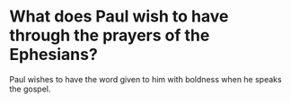 # What does Paul wish to have through the prayers of the Ephesians?

Paul wishes to have the word given to him with boldness when he speaks the gospel.
